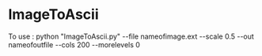 # ImageToAscii
To use :
python "ImageToAscii.py" --file nameofimage.ext --scale 0.5 --out nameofoutfile --cols 200 --morelevels 0
